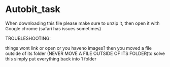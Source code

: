 # Autobit_task

When downloading this file please make sure to unzip it, then open it with Google chrome (safari has issues sometimes)

TROUBLESHOOTING:

things wont link or open or you haveno images? then you moved a file outside of its folder (NEVER MOVE A FILE OUTSIDE OF ITS FOLDER)to solve this simply put everything back into 1 folder
